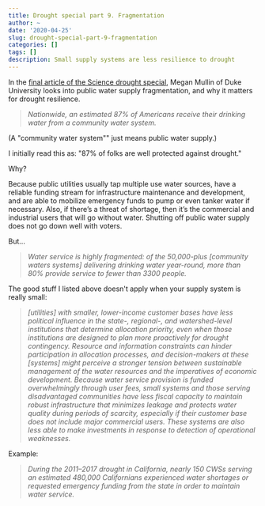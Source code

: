 ```yaml
---
title: Drought special part 9. Fragmentation
author: ~
date: '2020-04-25'
slug: drought-special-part-9-fragmentation
categories: []
tags: []
description: Small supply systems are less resilience to drought
---
```

In the [final article of the Science drought special](https://science.sciencemag.org/content/368/6488/274), Megan Mullin of Duke University looks into public water supply fragmentation, and why it matters for drought resilience.

> *Nationwide, an estimated 87% of Americans receive their drinking water from a community water system.*

(A "community water system"" just means public water supply.)

I initially read this as: "87% of folks are well protected against drought."

Why?

Because public utilities usually tap multiple use water sources, have a reliable funding stream for infrastructure maintenance and development, and are able to mobilize emergency funds to pump or even tanker water if necessary. Also, if there’s a threat of shortage, then it’s the commercial and industrial users that will go without water. Shutting off public water supply does not go down well with voters.

But…

> *Water service is highly fragmented: of the 50,000-plus [community waters systems] delivering drinking water year-round, more than 80% provide service to fewer than 3300 people.*

The good stuff I listed above doesn't apply when your supply system is really small:

> *[utilities] with smaller, lower-income customer bases have less political influence in the state-, regional-, and watershed-level institutions that determine allocation priority, even when those institutions are designed to plan more proactively for drought contingency. Resource and information constraints can hinder participation in allocation processes, and decision-makers at these [systems] might perceive a stronger tension between sustainable management of the water resources and the imperatives of economic development. Because water service provision is funded overwhelmingly through user fees, small systems and those serving disadvantaged communities have less fiscal capacity to maintain robust infrastructure that minimizes leakage and protects water quality during periods of scarcity, especially if their customer base does not include major commercial users. These systems are also less able to make investments in response to detection of operational weaknesses.*

Example:

> *During the 2011–2017 drought in California, nearly 150 CWSs serving an estimated 480,000 Californians experienced water shortages or requested emergency funding from the state in order to maintain water service.*